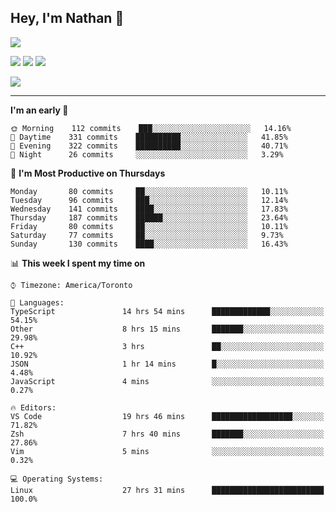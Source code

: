 ## Hey, I'm Nathan 👋

![](https://visitor-badge.laobi.icu/badge?page_id=nathan13888.visiter.badge)

[![](https://img.shields.io/badge/OS-Ubuntu-blue?style=flat-square&logo=ubuntu&logoColor=white)](https://en.wikipedia.org/wiki/Linux)
[![](https://img.shields.io/badge/Editor-VSCodeInsiders-blue?style=flat-square&logo=visual-studio-code&logoColor=white)](https://code.visualstudio.com/)
[![](https://img.shields.io/badge/Editor-Neovim-blue?style=flat-square&logo=vim&logoColor=white)](https://github.com/neovim/neovim)

![](https://github-readme-stats.vercel.app/api?username=Nathan13888&show_icons=true&theme=dracula&hide=stars&count_private=true)

---

<!--START_SECTION:waka-->
**I'm an early 🐤** 

```text
🌞 Morning    112 commits    ███░░░░░░░░░░░░░░░░░░░░░░   14.16% 
🌆 Daytime    331 commits    ██████████░░░░░░░░░░░░░░░   41.85% 
🌃 Evening    322 commits    ██████████░░░░░░░░░░░░░░░   40.71% 
🌙 Night      26 commits     ░░░░░░░░░░░░░░░░░░░░░░░░░   3.29%

```
📅 **I'm Most Productive on Thursdays** 

```text
Monday       80 commits     ██░░░░░░░░░░░░░░░░░░░░░░░   10.11% 
Tuesday      96 commits     ███░░░░░░░░░░░░░░░░░░░░░░   12.14% 
Wednesday    141 commits    ████░░░░░░░░░░░░░░░░░░░░░   17.83% 
Thursday     187 commits    ██████░░░░░░░░░░░░░░░░░░░   23.64% 
Friday       80 commits     ██░░░░░░░░░░░░░░░░░░░░░░░   10.11% 
Saturday     77 commits     ██░░░░░░░░░░░░░░░░░░░░░░░   9.73% 
Sunday       130 commits    ████░░░░░░░░░░░░░░░░░░░░░   16.43%

```


📊 **This week I spent my time on** 

```text
⌚︎ Timezone: America/Toronto

💬 Languages: 
TypeScript               14 hrs 54 mins      █████████████░░░░░░░░░░░░   54.15% 
Other                    8 hrs 15 mins       ███████░░░░░░░░░░░░░░░░░░   29.98% 
C++                      3 hrs               ██░░░░░░░░░░░░░░░░░░░░░░░   10.92% 
JSON                     1 hr 14 mins        █░░░░░░░░░░░░░░░░░░░░░░░░   4.48% 
JavaScript               4 mins              ░░░░░░░░░░░░░░░░░░░░░░░░░   0.27%

🔥 Editors: 
VS Code                  19 hrs 46 mins      ██████████████████░░░░░░░   71.82% 
Zsh                      7 hrs 40 mins       ███████░░░░░░░░░░░░░░░░░░   27.86% 
Vim                      5 mins              ░░░░░░░░░░░░░░░░░░░░░░░░░   0.32%

💻 Operating Systems: 
Linux                    27 hrs 31 mins      █████████████████████████   100.0%

```


<!--END_SECTION:waka-->
